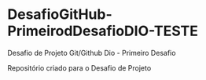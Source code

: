 # DesafioGitHub-PrimeirodDesafioDIO-TESTE
Desafio de Projeto Git/Github Dio - Primeiro Desafio

Repositório criado para o Desafio de Projeto
